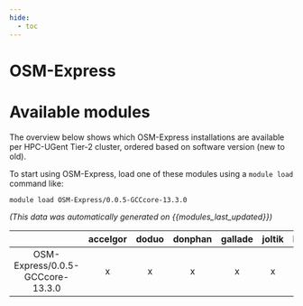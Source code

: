 ```yaml
---
hide:
  - toc
---
```


OSM-Express
===========

# Available modules


The overview below shows which OSM-Express installations are available per HPC-UGent Tier-2 cluster, ordered based on software version (new to old).

To start using OSM-Express, load one of these modules using a `module load` command like:

```shell
module load OSM-Express/0.0.5-GCCcore-13.3.0
```

*(This data was automatically generated on {{modules_last_updated}})*

| |accelgor|doduo|donphan|gallade|joltik|litleo|shinx|
| :---: | :---: | :---: | :---: | :---: | :---: | :---: | :---: |
|OSM-Express/0.0.5-GCCcore-13.3.0|x|x|x|x|x|x|x|
